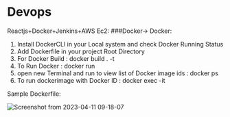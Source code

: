 # Devops


Reactjs+Docker+Jenkins+AWS Ec2:
###Docker->
Docker:
   1) Install DockerCLI in your Local system and check Docker Running Status
   2) Add Dockerfile in your project Root Directory
   3) For Docker Build : docker build . -t <imageName>
   4) To Run Docker : docker run <imageName>
   5) open new Terminal and run to view list of Docker image ids : docker ps
   6) To run dockerimage with Docker ID : docker exec -it <DockerId>
  
Sample Dockerfile:
 
![Screenshot from 2023-04-11 09-18-07](https://user-images.githubusercontent.com/89519757/231051220-33e61359-91ee-4970-b07c-c949d62c0479.png)
